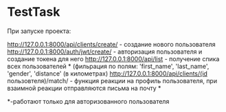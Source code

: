 # TestTask
При запуске проекта: 

http://127.0.0.1:8000/api/clients/create/ - создание нового пользователя
http://127.0.0.1:8000/auth/jwt/create/ - авторизация пользователя и создание токена для него
http://127.0.0.1:8000/api/list - получение спика всех пользователей *
    (фильрация по полям: 'first_name', 'last_name', 'gender', 'distance' (в километрах)
http://127.0.0.1:8000/api/clients/(id пользовтеля)/match/ - функция реакции на профиль пользователя, при взаимной реакции
отправляются письма на почту *
 
*-работают только для авторизованного пользователя